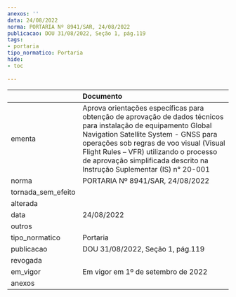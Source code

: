 ```yaml
---
anexos: ''
data: 24/08/2022
norma: PORTARIA Nº 8941/SAR, 24/08/2022
publicacao: DOU 31/08/2022, Seção 1, pág.119
tags:
- portaria
tipo_normatico: Portaria
hide: 
- toc 
 
---
```


|                    | Documento                                                                                                                                                                                                                                                                                                                 |
|:-------------------|:--------------------------------------------------------------------------------------------------------------------------------------------------------------------------------------------------------------------------------------------------------------------------------------------------------------------------|
| ementa             | Aprova orientações específicas para obtenção de aprovação de dados técnicos para instalação de equipamento Global Navigation Satellite System - GNSS para operações sob regras de voo visual (Visual Flight Rules – VFR) utilizando o processo de aprovação simplificada descrito na Instrução Suplementar (IS) n° 20-001 |
| norma              | PORTARIA Nº 8941/SAR, 24/08/2022                                                                                                                                                                                                                                                                                          |
| tornada_sem_efeito |                                                                                                                                                                                                                                                                                                                           |
| alterada           |                                                                                                                                                                                                                                                                                                                           |
| data               | 24/08/2022                                                                                                                                                                                                                                                                                                                |
| outros             |                                                                                                                                                                                                                                                                                                                           |
| tipo_normatico     | Portaria                                                                                                                                                                                                                                                                                                                  |
| publicacao         | DOU 31/08/2022, Seção 1, pág.119                                                                                                                                                                                                                                                                                          |
| revogada           |                                                                                                                                                                                                                                                                                                                           |
| em_vigor           | Em vigor em 1º de setembro de 2022                                                                                                                                                                                                                                                                                        |
| anexos             |                                                                                                                                                                                                                                                                                                                           |